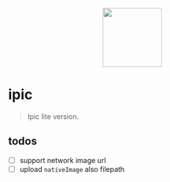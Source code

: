 <figure align="center">
  <a href="https://github.com/afeiship/ipic">
    <img width="120" src="http://ww1.sinaimg.cn/large/006tNc79gy1g4qkx5knl7j303k03kjrk.jpg">
  </a>
</figure>

# ipic
> Ipic lite version.

## todos
- [ ] support network image url
- [ ] upload `nativeImage` also filepath

